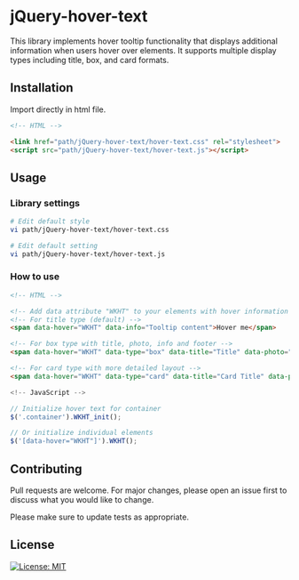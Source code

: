 # jQuery-hover-text

This library implements hover tooltip functionality that displays additional information when users hover over elements. It supports multiple display types including title, box, and card formats.

## Installation

Import directly in html file.

``` html
<!-- HTML -->

<link href="path/jQuery-hover-text/hover-text.css" rel="stylesheet">
<script src="path/jQuery-hover-text/hover-text.js"></script>
```

## Usage

### Library settings

``` bash
# Edit default style
vi path/jQuery-hover-text/hover-text.css

# Edit default setting
vi path/jQuery-hover-text/hover-text.js
```

### How to use

``` html
<!-- HTML -->

<!-- Add data attribute "WKHT" to your elements with hover information -->
<!-- For title type (default) -->
<span data-hover="WKHT" data-info="Tooltip content">Hover me</span>

<!-- For box type with title, photo, info and footer -->
<span data-hover="WKHT" data-type="box" data-title="Title" data-photo="image.jpg" data-info="Information" data-footer="Footer">Hover me</span>

<!-- For card type with more detailed layout -->
<span data-hover="WKHT" data-type="card" data-title="Card Title" data-photo="image.jpg" data-info="Card information" data-footer="Card footer" data-from="Source">Hover me</span>
```

``` javascript
<!-- JavaScript -->

// Initialize hover text for container
$('.container').WKHT_init();

// Or initialize individual elements
$('[data-hover="WKHT"]').WKHT();
```

## Contributing

Pull requests are welcome. For major changes, please open an issue first to discuss what you would like to change.

Please make sure to update tests as appropriate.

## License

[![License: MIT](https://img.shields.io/badge/License-MIT-yellow.svg)](https://opensource.org/licenses/MIT)
